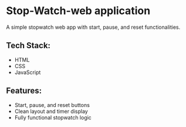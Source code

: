 # Stop-Watch-web application
 A simple stopwatch web app with start, pause, and reset functionalities.  

## Tech Stack:
- HTML
- CSS
- JavaScript

## Features:
- Start, pause, and reset buttons
- Clean layout and timer display
- Fully functional stopwatch logic

